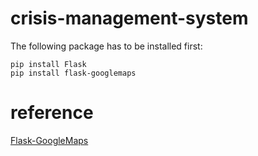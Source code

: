 # crisis-management-system

The following package has to be installed first:
```
pip install Flask
pip install flask-googlemaps
```

# reference
[Flask-GoogleMaps](https://github.com/rochacbruno/Flask-GoogleMaps)